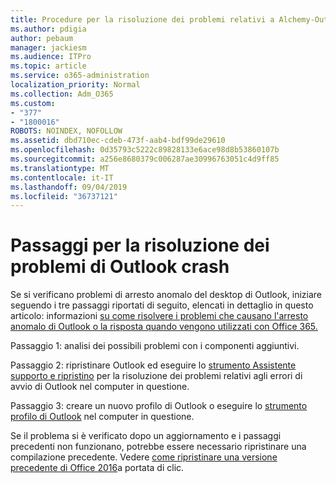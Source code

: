 ```yaml
---
title: Procedure per la risoluzione dei problemi relativi a Alchemy-Outlook
ms.author: pdigia
author: pebaum
manager: jackiesm
ms.audience: ITPro
ms.topic: article
ms.service: o365-administration
localization_priority: Normal
ms.collection: Adm_O365
ms.custom:
- "377"
- "1800016"
ROBOTS: NOINDEX, NOFOLLOW
ms.assetid: dbd710ec-cdeb-473f-aab4-bdf99de29610
ms.openlocfilehash: 0d35793c5222c89828133e6ace98d8b53860107b
ms.sourcegitcommit: a256e8680379c006287ae30996763051c4d9ff85
ms.translationtype: MT
ms.contentlocale: it-IT
ms.lasthandoff: 09/04/2019
ms.locfileid: "36737121"
---
```

# <a name="outlook-crash-troubleshooting-steps"></a>Passaggi per la risoluzione dei problemi di Outlook crash

Se si verificano problemi di arresto anomalo del desktop di Outlook, iniziare seguendo i tre passaggi riportati di seguito, elencati in dettaglio in questo articolo: informazioni [su come risolvere i problemi che causano l'arresto anomalo di Outlook o la risposta quando vengono utilizzati con Office 365.](https://docs.microsoft.com/exchange/troubleshoot/outlook-crashes/crash-issues)
  
Passaggio 1: analisi dei possibili problemi con i componenti aggiuntivi.
  
Passaggio 2: ripristinare Outlook ed eseguire lo [strumento Assistente supporto e ripristino](https://aka.ms/SaRA-OutlookWontStart) per la risoluzione dei problemi relativi agli errori di avvio di Outlook nel computer in questione.
  
Passaggio 3: creare un nuovo profilo di Outlook o eseguire lo [strumento profilo di Outlook](https://aka.ms/SaRA-OutlookSetupProfile) nel computer in questione.
  
Se il problema si è verificato dopo un aggiornamento e i passaggi precedenti non funzionano, potrebbe essere necessario ripristinare una compilazione precedente. Vedere [come ripristinare una versione precedente di Office 2016](https://support.microsoft.com/help/2770432)a portata di clic.
  